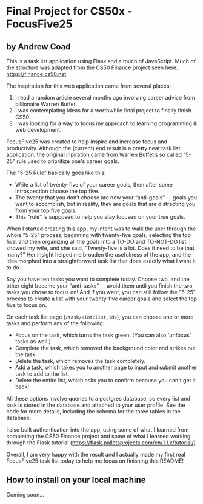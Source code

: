# Final Project for CS50x - FocusFive25
## by Andrew Coad

This is a task list application using Flask and a touch of JavaScript. Much of the structure was adapted from the CS50 Finance project seen here: https://finance.cs50.net

The inspiration for this web application came from several places:
  1. I read a random article several months ago involving career advice from billionaire Warren Buffet.
  2. I was contemplating ideas for a worthwhile final project to finally finish CS50!
  3. I was looking for a way to focus my approach to learning programming & web development.

FocusFive25 was created to help inspire and increase focus and productivity. Although the (current) end result is a pretty neat task list application, the original inpiration came from Warren Buffet’s so called “5-25” rule used to prioritize one's career goals.

The "5-25 Rule" basically goes like this:
  - Write a list of twenty-five of your career goals, then after some introspection choose the top five.
  - The twenty that you don’t choose are now your “anti-goals” -- goals you want to accomplish, but in reality, they are goals that are distracting you from your top five goals.
  - This "rule" is supposed to help you stay focused on your true goals.

When I started creating this app, my intent was to walk the user through the whole "5-25" process, beginning with twenty-five goals, selecting the top five, and then organizing all the goals into a TO-DO and TO-NOT-DO list. I showed my wife, and she said, “Twenty-five is a lot. Does it need to be that many?” Her insight helped me broaden the usefulness of the app, and the idea morphed into a straightforward task list that does exactly what I want it to do.

Say you have ten tasks you want to complete today. Choose two, and the other eight become your “anti-tasks” -- avoid them until you finish the two tasks you chose to focus on! And if you want, you can still follow the "5-25" process to create a list with your twenty-five career goals and select the top five to focus on.

On each task list page (`/task/<int:list_id>`), you can choose one or more tasks and perform any of the following:
  - Focus on the task, which turns the task green. (You can also 'unfocus' tasks as well.)
  - Complete the task, which removed the background color and strikes out the task.
  - Delete the task, which removes the task completely.
  - Add a task, which takes you to another page to input and submit another task to add to the list.
  - Delete the entire list, which asks you to confirm because you can't get it back!

All these options involve queries to a postgres database, so every list and task is stored in the database and attached to your user profile. See the code for more details, including the schema for the three tables in the database.

I also built authentication into the app, using some of what I learned from completing the CS50 Finance project and some of what I learned working through the Flask tutorial (https://flask.palletsprojects.com/en/1.1.x/tutorial/).

Overall, I am very happy with the result and I actually made my first real FocusFive25 task list today to help me focus on finishing this README!

## How to install on your local machine

Coming soon...
